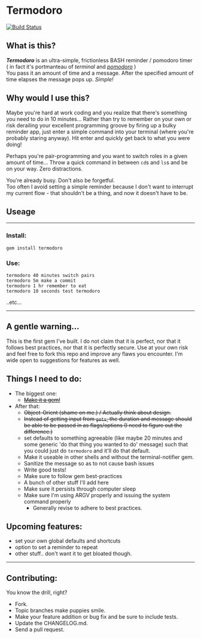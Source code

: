 # Termodoro

[![Build Status](https://travis-ci.org/vcavallo/termodoro.png)](https://travis-ci.org/vcavallo/termodoro)

## What is this?

***Termodoro*** is an ultra-simple, frictionless BASH reminder / pomodoro timer ( in fact it's portmanteau of *terminal* and *[pomodoro](http://en.wikipedia.org/wiki/Pomodoro_Technique)* )  
You pass it an amount of time and a message. After the specified amount of time elapses the message pops up. *Simple!*

## Why would I use this?

Maybe you're hard at work coding and you realize that there's something you need to do in 10 minutes… Rather than try to remember on your own or risk derailing your excellent programming groove by firing up a bulky reminder app, just enter a simple command into your terminal (where you're probably staring anyway). Hit enter and quickly get back to what you were doing!  

Perhaps you're pair-programming and you want to switch roles in a given amount of time… Throw a quick command in between `cd`s and `ls`s and be on your way. Zero distractions. 

You're already busy. Don't also be forgetful.  
Too often I avoid setting a simple reminder because I don't want to interrupt my current flow - that shouldn't be a thing, and now it doesn't have to be.

## Useage

-----

### Install:

`gem install termodoro`

### Use:

`termodoro 40 minutes switch pairs`  
`termodoro 5m make a commit`  
`termodoro 1 hr remember to eat`  
`termodoro 10 seconds test termodoro`

..etc...

-----

## A gentle warning…

This is the first gem I've built. I do not claim that it is perfect, nor that it follows best practices, nor that it is perfectly secure. Use at your own risk and feel free to fork this repo and improve any flaws you encounter. I'm wide open to suggestions for features as well.

## Things I need to do:

- The biggest one:
  - ~~[Make it a gem!](https://rubygems.org/gems/termodoro)~~ 
- After that:
  - ~~Object-Orient (shame on me.) / Actually think about design.~~
  - ~~Instead of getting input from `gets`, the duration and message should be able to be passed in as flags/options (I need to figure out the difference.)~~
  - set defaults to something agreeable (like maybe 20 minutes and some generic 'do that thing you wanted to do' message) such that you could just do `termodoro` and it'll do that default.
  - Make it useable in other shells and without the terminal-notifier gem.
  - Sanitize the message so as to not cause bash issues
  - Write good tests!
  - Make sure to follow gem best-practices
  - A bunch of other stuff I'll add here
  - Make sure it persists through computer sleep
  - Make sure I'm using ARGV properly and issuing the system command properly
    - Generally revise to adhere to best practices. 

## Upcoming features:

- set your own global defaults and shortcuts
- option to set a reminder to repeat
- other stuff.. don't want it to get bloated though.

-----

## Contributing:

You know the drill, right?

* Fork.
* Topic branches make puppies smile.
* Make your feature addition or bug fix and be sure to include tests.
* Update the CHANGELOG.md.
* Send a pull request.
